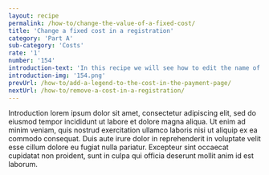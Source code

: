 ```yaml
---
layout: recipe
permalink: /how-to/change-the-value-of-a-fixed-cost/
title: 'Change a fixed cost in a registration'
category: 'Part A'
sub-category: 'Costs'
rate: '1'
number: '154'
introduction-text: 'In this recipe we will see how to edit the name of a cost, modify it value or modify it determinant.'
introduction-img: '154.png'
prevUrl: /how-to/add-a-legend-to-the-cost-in-the-payment-page/
nextUrl: /how-to/remove-a-cost-in-a-registration/
---
```


Introduction lorem ipsum dolor sit amet, consectetur adipiscing elit, sed do eiusmod tempor incididunt ut labore et dolore magna aliqua. Ut enim ad minim veniam, quis nostrud exercitation ullamco laboris nisi ut aliquip ex ea commodo consequat. Duis aute irure dolor in reprehenderit in voluptate velit esse cillum dolore eu fugiat nulla pariatur. Excepteur sint occaecat cupidatat non proident, sunt in culpa qui officia deserunt mollit anim id est laborum.

